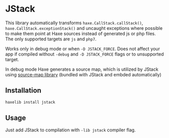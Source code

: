 # JStack

This library automatically transforms `haxe.CallStack.callStack()`, `haxe.CallStack.exceptionStack()` and uncaught exceptions where possible to make them point at Haxe sources instead of generated js or php files.
The only supported targets are `js` and `php7`.

Works only in debug mode or when `-D JSTACK_FORCE`.
Does not affect your app if compiled without `-debug` and `-D JSTACK_FORCE` flags or to unsupported target.

In debug mode Haxe generates a source map, which is utilized by JStack using [source-map library](https://github.com/mozilla/source-map) (bundled with JStack and embded automatically)

## Installation
```haxe
haxelib install jstack
```

## Usage
Just add JStack to compilation with `-lib jstack` compiler flag.